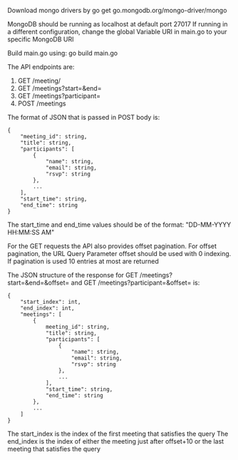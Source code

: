 Download mongo drivers by go get go.mongodb.org/mongo-driver/mongo

MongoDB should be running as localhost at default port 27017
If running in a different configuration, change the global Variable URI in main.go to your specific MongoDB URI

Build main.go using: go build main.go

The API endpoints are:

1.  GET /meeting/<id>
2.  GET /meetings?start=<start-time>&end=<end-time>
3.  GET /meetings?participant=<email>
4.  POST /meetings

The format of JSON that is passed in POST body is:

```
{
    "meeting_id": string,
    "title": string,
    "participants": [
        {
            "name": string,
            "email": string,
            "rsvp": string
        },
        ...
    ],
    "start_time": string,
    "end_time": string
}
```

The start_time and end_time values should be of the format: "DD-MM-YYYY HH:MM:SS AM"

For the GET requests the API also provides offset pagination.
For offset pagination, the URL Query Parameter offset should be used with 0 indexing.
If pagination is used 10 entries at most are returned

The JSON structure of the response for GET /meetings?start=<start-time>&end=<end-time>&offset=<offset> 
and GET /meetings?participant=<email>&offset=<offset> is:
```
{
    "start_index": int,
    "end_index": int,
    "meetings": [
        {
            meeting_id": string,
            "title": string,
            "participants": [
                {
                    "name": string,
                    "email": string,
                    "rsvp": string
                },
                ...
            ],
            "start_time": string,
            "end_time": string
        },
        ...
    ]
}
```
The start_index is the index of the first meeting that satisfies the query
The end_index is the index of either the meeting just after offset+10 or the last meeting that satisfies the query